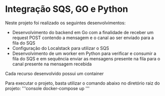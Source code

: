 # Integração SQS, GO e Python

Neste projeto foi realizado os seguintes desenvolvimentos:

- Desenvolvimento do backend em Go com a finalidade de receber um request POST contendo a mensagem e o canal ao ser enviado para a fila do SQS
- Configuração do Localstack para utilizar o SQS
- Desenvolvimento de um worker em Python para verificar e consumir a fila do SQS e em sequência enviar as mensagens presente na fila para o canal presente na mensagem recebida

Cada recurso desenvolvido possui um container

Para executar o projeto, basta utilizar o comando abaixo no diretório raiz do projeto:
'''console
docker-compose up
'''
